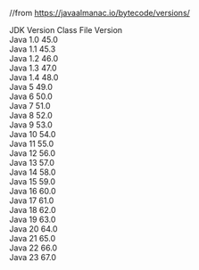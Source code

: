 //from https://javaalmanac.io/bytecode/versions/

JDK Version	Class File Version  
Java 1.0	45.0  
Java 1.1	45.3  
Java 1.2	46.0  
Java 1.3	47.0  
Java 1.4	48.0  
Java 5	    49.0  
Java 6	    50.0  
Java 7	    51.0  
Java 8	    52.0  
Java 9	    53.0  
Java 10	    54.0  
Java 11	    55.0  
Java 12	    56.0  
Java 13	    57.0  
Java 14	    58.0  
Java 15	    59.0  
Java 16	    60.0  
Java 17	    61.0  
Java 18	    62.0  
Java 19	    63.0  
Java 20	    64.0  
Java 21	    65.0  
Java 22	    66.0  
Java 23	    67.0  
